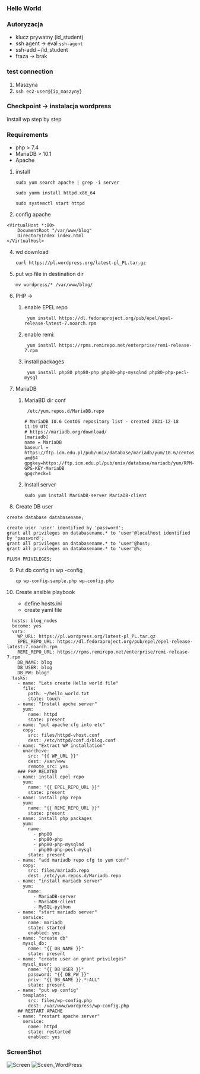 ### Hello World

### Autoryzacja

* klucz prywatny (id_student)
* ssh agent -> eval `ssh-agent`
* ssh-add ~/id_student
* fraza -> brak

### test connection
1. Maszyna
2. ``ssh ec2-user@{ip_maszyny}``

### Checkpoint -> instalacja wordpress
install wp step by step

### Requirements
- php > 7.4
- MariaDB > 10.1
- Apache

1. install

   ``sudo yum search apache | grep -i server``
 
   ``sudo yumm install httpd.x86_64``
 
   ``sudo systemctl start httpd``

2. config apache 
```
<VirtualHost *:80>
    DocumentRoot "/var/www/blog"
    DirectoryIndex index.html
</VirtualHost>
```
4. wd download

    ``curl https://pl.wordpress.org/latest-pl_PL.tar.gz ``

5. put wp file in destination dir

    ``mv wordpress/* /var/www/blog/``

6. PHP ->
    1. enable EPEL repo
    
        `` yum install https://dl.fedoraproject.org/pub/epel/epel-release-latest-7.noarch.rpm``

    2. enable remi:

        `` yum install https://rpms.remirepo.net/enterprise/remi-release-7.rpm``
    
    3. install packages 
    
        `` yum install php80 php80-php php80-php-mysqlnd php80-php-pecl-mysql``

7. MariaDB
    1. MariaBD dir conf

        `` /etc/yum.repos.d/MariaDB.repo``

        ```
        # MariaDB 10.6 CentOS repository list - created 2021-12-18 11:19 UTC
        # https://mariadb.org/download/
        [mariadb]
        name = MariaDB
        baseurl = https://ftp.icm.edu.pl/pub/unix/database/mariadb/yum/10.6/centos7-amd64
        gpgkey=https://ftp.icm.edu.pl/pub/unix/database/mariadb/yum/RPM-GPG-KEY-MariaDB
        gpgcheck=1
        ```
    2. Install server
    
        `` sudo yum install MariaDB-server MariaDB-client ``

8. Create DB user 

```
create database databasename;

create user 'user' identified by 'password';
grant all privileges on databasename.* to 'user'@localhost identified by 'password';
grant all privileges on databasename.* to 'user'@host;
grant all privileges on databasename.* to 'user'@%;

FLUSH PRIVILEGES;
```

9. Put db config in wp -config

    ``cp wp-config-sample.php wp-config.php``


10. Create ansible playbook

    - define hosts.ini
    - create yaml file

``` 
  hosts: blog_nodes
  become: yes
  vars:
    WP_URL: https://pl.wordpress.org/latest-pl_PL.tar.gz
    EPEL_REPO_URL: https://dl.fedoraproject.org/pub/epel/epel-release-latest-7.noarch.rpm
    REMI_REPO_URL: https://rpms.remirepo.net/enterprise/remi-release-7.rpm
    DB_NAME: blog
    DB_USER: blog
    DB_PW: blog!
  tasks:
    - name: "Lets create Hello world file"
      file:
        path: ~/hello_world.txt
        state: touch
    - name: "Install apche server"
      yum:
        name: httpd
        state: present
    - name: "put apache cfg into etc"
      copy:
        src: files/httpd-vhost.conf
        dest: /etc/httpd/conf.d/blog.conf
    - name: "Extract WP installation"
      unarchive:
        src: "{{ WP_URL }}"
        dest: /var/www
        remote_src: yes
    ### PHP RELATED
    - name: install epel repo
      yum:
        name: "{{ EPEL_REPO_URL }}"
        state: present
    - name: install php repo
      yum:
        name: "{{ REMI_REPO_URL }}"
        state: present
    - name: install php packages
      yum:
        name: 
          - php80
          - php80-php
          - php80-php-mysqlnd
          - php80-php-pecl-mysql
        state: present
    - name: "add mariadb repo cfg to yum conf"
      copy:
        src: files/mariadb.repo
        dest: /etc/yum.repos.d/Mariadb.repo
    - name: "install mariadb server"
      yum:
        name: 
          - MariaDB-server
          - MariaDB-client
          - MySQL-python
    - name: "start mariadb server"
      service:
        name: mariadb
        state: started
        enabled: yes
    - name: "create db"
      mysql_db:
        name: "{{ DB_NAME }}"
        state: present
    - name: "create user an grant privileges"
      mysql_user:
        name: "{{ DB_USER }}"
        password: "{{ DB_PW }}"
        priv: "{{ DB_NAME }}.*:ALL"
        state: present
    - name: "put wp config"
      template:
        src: files/wp-config.php
        dest: /var/www/wordpress/wp-config.php
    ## RESTART APACHE
    - name: "restart apache server"
      service:
        name: httpd
        state: restarted
        enabled: yes
```

### ScreenShot 

![Screen](https://user-images.githubusercontent.com/56737374/150852385-e768b592-a162-4812-a076-277eeeca9e43.png)
![Sceen_WordPress](https://user-images.githubusercontent.com/56737374/150852697-85098236-f54d-486b-be1f-d8754fad81e6.JPG)
